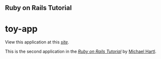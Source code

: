 ## Ruby on Rails Tutorial

# toy-app

View this application at this [*site*](https://pure-garden-80635.herokuapp.com/).

This is the second application in the 
[*Ruby on Rails Tutorial*](http://www.railstutorial.org/)
by [Michael Hartl](http://www.michaelhartl.com/). 